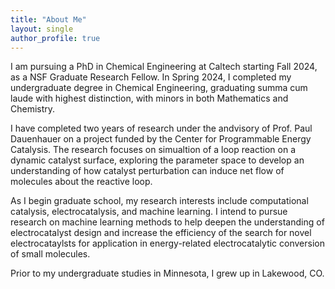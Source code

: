 ```yaml
---
title: "About Me"
layout: single
author_profile: true
---
```


I am pursuing a PhD in Chemical Engineering at Caltech starting Fall 2024, as a NSF Graduate Research Fellow. In Spring 2024, I completed my undergraduate degree in Chemical Engineering, graduating summa cum laude with highest distinction, with minors in both Mathematics and Chemistry. 

I have completed two years of research under the andvisory of Prof. Paul Dauenhauer on a project funded by the Center for Programmable Energy Catalysis. The research focuses on simualtion of a loop reaction on a dynamic catalyst surface, exploring the parameter space to develop an understanding of how catalyst perturbation can induce net flow of molecules about the reactive loop. 

As I begin graduate school, my research interests include computational catalysis, electrocatalysis, and machine learning. I intend to pursue research on machine learning methods to help deepen the understanding of electrocatalyst design and increase the efficiency of the search for novel electrocataylsts for application in energy-related electrocatalytic conversion of small molecules. 

Prior to my undergraduate studies in Minnesota, I grew up in Lakewood, CO. 